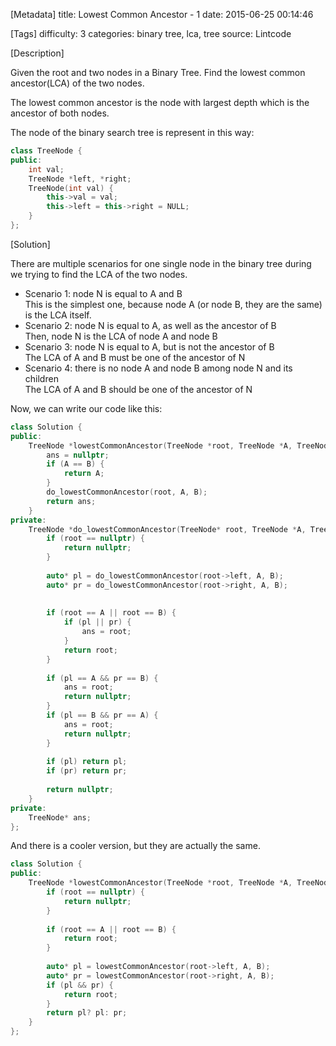 [Metadata]
title: Lowest Common Ancestor - 1
date: 2015-06-25 00:14:46 

[Tags]
difficulty: 3
categories: binary tree, lca, tree
source: Lintcode

[Description]

Given the root and two nodes in a Binary Tree. Find the lowest common ancestor(LCA) of the two nodes.

The lowest common ancestor is the node with largest depth which is the ancestor of both nodes.

The node of the binary search tree is represent in this way:

```cpp
class TreeNode {
public:
    int val;
    TreeNode *left, *right;
    TreeNode(int val) {
        this->val = val;
        this->left = this->right = NULL;
    }
};
```

[Solution]

There are multiple scenarios for one single node in the binary tree during we trying to find the LCA of the two nodes.

* Scenario 1: node N is equal to A and B      
This is the simplest one, because node A (or node B, they are the same) is the LCA itself.
* Scenario 2: node N is equal to A, as well as the ancestor of B     
Then, node N is the LCA of node A and node B
* Scenario 3: node N is equal to A, but is not the ancestor of B     
The LCA of A and B must be one of the ancestor of N 
* Scenario 4: there is no node A and node B among node N and its children     
The LCA of A and B should be one of the ancestor of N  

Now, we can write our code like this:

```cpp
class Solution {
public:
    TreeNode *lowestCommonAncestor(TreeNode *root, TreeNode *A, TreeNode *B) {
        ans = nullptr;
        if (A == B) {
            return A;
        }
        do_lowestCommonAncestor(root, A, B);
        return ans;
    }
private:
    TreeNode *do_lowestCommonAncestor(TreeNode* root, TreeNode *A, TreeNode *B) {
        if (root == nullptr) {
            return nullptr;
        }
        
        auto* pl = do_lowestCommonAncestor(root->left, A, B);
        auto* pr = do_lowestCommonAncestor(root->right, A, B);
        
        
        if (root == A || root == B) {
            if (pl || pr) {
                ans = root;
            }
            return root;
        }
        
        if (pl == A && pr == B) {
            ans = root;
            return nullptr;
        }
        if (pl == B && pr == A) {
            ans = root;
            return nullptr;
        }
        
        if (pl) return pl;
        if (pr) return pr;
        
        return nullptr;
    }
private:
    TreeNode* ans;
};
```

And there is a cooler version, but they are actually the same.

```cpp
class Solution {
public:
    TreeNode *lowestCommonAncestor(TreeNode *root, TreeNode *A, TreeNode *B) {
        if (root == nullptr) {
            return nullptr;
        }
        
        if (root == A || root == B) {
            return root;
        }
        
        auto* pl = lowestCommonAncestor(root->left, A, B);
        auto* pr = lowestCommonAncestor(root->right, A, B);
        if (pl && pr) {
            return root;
        }
        return pl? pl: pr;
    }
};
```
